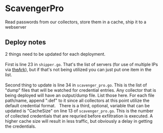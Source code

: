 # ScavengerPro
Read passwords from our collectors, store them in a cache, ship it to a webserver

## Deploy notes 
2 things need to be updated for each deployment.  
&nbsp;  
First is line 23 in `shipper.go`. That's the list of servers (for use of multiple IPs via [theArk](https://github.com/ritredteam/theark)), but if that's not being utilized you can just put one item in the list.  
&nbsp;  
Second thing to update is line 34 in `scavenger_pro.go`. This is the list of "dump" files that will be watched for credential entries. Any collector that is being deployed will have an output/dump file. List those here. For each file path/name, append ":def" to it since all collectors at this point utilize the default credential format. 
&nbsp; 
There  is a third, optional, variable that can be updated is "CacheSize" on line 13 of `scavenger_pro.go`. This is the number of collected credentials that are requried before exfiltration is executed. A higher cache size will result in less traffic, but obviously a delay in getting the credentials.
